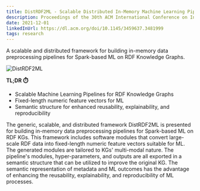 ```yaml
---
title: DistRDF2ML - Scalable Distributed In-Memory Machine Learning Pipelines for RDF Knowledge Graphs
description: Proceedings of the 30th ACM International Conference on Information & Knowledge Management (CIKM), Carsten Felix Draschner, Claus Stadler, Farshad B. Moghaddam, Jens Lehmann, and Hajira Jabeen
date: 2021-12-01
linkedInUrl: https://dl.acm.org/doi/10.1145/3459637.3481999
tags: research
---
```


A scalable and distributed framework for building in-memory data preprocessing pipelines for Spark-based ML on RDF Knowledge Graphs.

![DistRDF2ML](/img/research_images/distrdf2ml.png)

**TL;DR ⏱️**
- Scalable Machine Learning Pipelines for RDF Knowledge Graphs
- Fixed-length numeric feature vectors for ML
- Semantic structure for enhanced reusability, explainability, and reproducibility

<!-- excerpt -->

The generic, scalable, and distributed framework DistRDF2ML is presented for building in-memory data preprocessing pipelines for Spark-based ML on RDF KGs. This framework includes software modules that convert large-scale RDF data into fixed-length numeric feature vectors suitable for ML. The generated modules are tailored to KGs' multi-modal nature. The pipeline's modules, hyper-parameters, and outputs are all exported in a semantic structure that can be utilized to improve the original KG. The semantic representation of metadata and ML outcomes has the advantage of enhancing the reusability, explainability, and reproducibility of ML processes.
